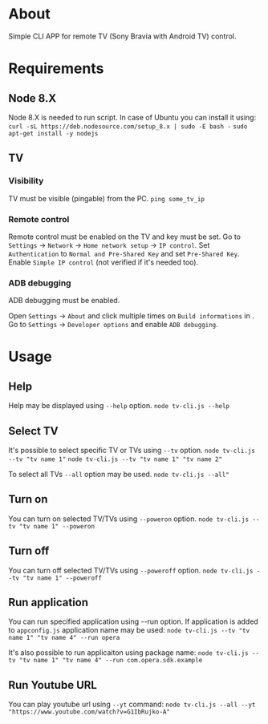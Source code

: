 # About
Simple CLI APP for remote TV (Sony Bravia with Android TV) control.

# Requirements
## Node 8.X
Node 8.X is needed to run script. In case of Ubuntu you can install it using:
`curl -sL https://deb.nodesource.com/setup_8.x | sudo -E bash -`
`sudo apt-get install -y nodejs`
## TV
### Visibility
TV must be visible (pingable) from the PC.
`ping some_tv_ip`
### Remote control
Remote control must be enabled on the TV and key must be set.
Go to `Settings` -> `Network` -> `Home network setup` -> `IP control`.
Set `Authentication` to `Normal and Pre-Shared Key` and set `Pre-Shared Key`.
Enable `Simple IP control` (not verified if it's needed too).

### ADB debugging
ADB debugging must be enabled.

Open `Settings` -> `About` and click multiple times on `Build informations` in .
Go to `Settings` -> `Developer options` and enable `ADB debugging`.

# Usage

## Help
Help may be displayed using `--help` option.
`node tv-cli.js --help`

## Select TV
It's possible to select specific TV or TVs using `--tv` option.
`node tv-cli.js --tv "tv name 1"`
`node tv-cli.js --tv "tv name 1" "tv name 2"`

To select all TVs `--all` option may be used.
`node tv-cli.js --all"`

## Turn on
You can turn on selected TV/TVs using `--poweron` option.
`node tv-cli.js --tv "tv name 1" --poweron`

## Turn off
You can turn off selected TV/TVs using `--poweroff` option.
`node tv-cli.js --tv "tv name 1" --poweroff`

## Run application
You can run specified application using --run option.
If application is added to `appconfig.js` application name may be used:
`node tv-cli.js --tv "tv name 1" "tv name 4" --run opera`

It's also possible to run applicaiton using package name:
`node tv-cli.js --tv "tv name 1" "tv name 4" --run com.opera.sdk.example`

## Run Youtube URL
You can play youtube url using `--yt` command:
`node tv-cli.js --all --yt "https://www.youtube.com/watch?v=G1IbRujko-A"`
